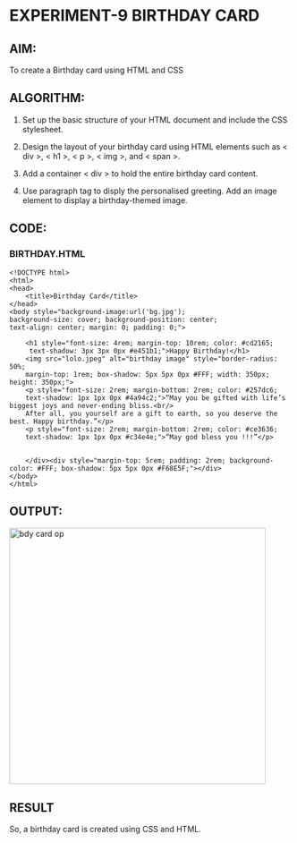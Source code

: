 # EXPERIMENT-9 BIRTHDAY CARD

## AIM:
To create a Birthday card using HTML and CSS

## ALGORITHM:
1. Set up the basic structure of your HTML document and include the CSS stylesheet.

2. Design the layout of your birthday card using HTML elements such as < div >, < h1 >, < p >, < img >, and < span >. 

3. Add a container < div > to hold the entire birthday card content.
  
4. Use paragraph tag to disply the personalised greeting. Add an image element to display a birthday-themed image.

## CODE:

### BIRTHDAY.HTML
```
<!DOCTYPE html>
<html>
<head>
    <title>Birthday Card</title>
</head>
<body style="background-image:url('bg.jpg'); 
background-size: cover; background-position: center; 
text-align: center; margin: 0; padding: 0;">
    
    <h1 style="font-size: 4rem; margin-top: 10rem; color: #cd2165;
     text-shadow: 3px 3px 0px #e451b1;">Happy Birthday!</h1>
    <img src="lolo.jpeg" alt="birthday image" style="border-radius: 50%; 
    margin-top: 1rem; box-shadow: 5px 5px 0px #FFF; width: 350px; height: 350px;">
    <p style="font-size: 2rem; margin-bottom: 2rem; color: #257dc6; 
    text-shadow: 1px 1px 0px #4a94c2;">“May you be gifted with life’s biggest joys and never-ending bliss.<br/> 
    After all, you yourself are a gift to earth, so you deserve the best. Happy birthday.”</p>
    <p style="font-size: 2rem; margin-bottom: 2rem; color: #ce3636; 
    text-shadow: 1px 1px 0px #c34e4e;">“May god bless you !!!”</p>
    
        
    </div><div style="margin-top: 5rem; padding: 2rem; background-color: #FFF; box-shadow: 5px 5px 0px #F68E5F;"></div>
</body>
</html>

```
## OUTPUT:
<img width="458" alt="bdy card op" src="https://github.com/divvisha/BIRTHDAY-CARD/assets/127508123/d9390f6d-a1d0-4f6b-b7e0-39160cb7daaa">

## RESULT
So,  a birthday card is created using CSS and HTML.
